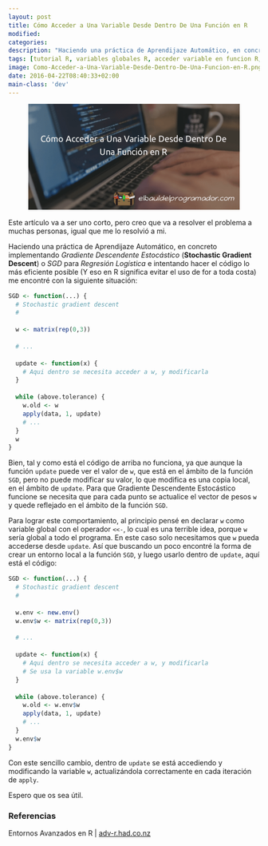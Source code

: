 ```yaml
---
layout: post
title: Cómo Acceder a Una Variable Desde Dentro De Una Función en R
modified:
categories:
description: "Haciendo una práctica de Aprendijaze Automático, en concreto implementando Gradiente Descendente Estocástico (Stochastic Gradient Descent) o SGD para Regresión Logística e intentando hacer el código lo más eficiente posible (Y eso en R significa evitar el uso de for a toda costa) me encontré con la siguiente situación:"
tags: [tutorial R, variables globales R, acceder variable en funcion R, aprendijaze automático, etsiit R]
image: Como-Acceder-a-Una-Variable-Desde-Dentro-De-Una-Funcion-en-R.png
date: 2016-04-22T08:40:33+02:00
main-class: 'dev'
---
```

<figure>
  <a href="/assets/img/Como-Acceder-a-Una-Variable-Desde-Dentro-De-Una-Funcion-en-R.png"><img src="/assets/img/Como-Acceder-a-Una-Variable-Desde-Dentro-De-Una-Funcion-en-R.png" title="{{ page.title }}" alt="{{ page.title }}" /></a>
</figure>


Este artículo va a ser uno corto, pero creo que va a resolver el problema a muchas personas, igual que me lo resolvió a mi.

<!--ad-->

Haciendo una práctica de Aprendijaze Automático, en concreto implementando _Gradiente Descendente Estocástico_ (__Stochastic Gradient Descent__) o _SGD_ para _Regresión Logística_ e intentando hacer el código lo más eficiente posible (Y eso en R significa evitar el uso de for a toda costa) me encontré con la siguiente situación:

```r
SGD <- function(...) {
  # Stochastic gradient descent
  #

  w <- matrix(rep(0,3))

  # ...

  update <- function(x) {
    # Aqui dentro se necesita acceder a w, y modificarla
  }

  while (above.tolerance) {
    w.old <- w
    apply(data, 1, update)
    # ...
  }
  w
}
```

Bien, tal y como está el código de arriba no funciona, ya que aunque la función `update` puede ver el valor de `w`, que está en el ámbito de la función `SGD`, pero no puede modificar su valor, lo que modifica es una copia local, en el ámbito de `update`. Para que Gradiente Descendente Estocástico funcione se necesita que para cada punto se actualice el vector de pesos `w` y quede reflejado en el ámbito de la función `SGD`.

Para lograr este comportamiento, al principio pensé en declarar `w` como variable global con el operador `<<-`, lo cual es una terrible idea, porque `w` sería global a todo el programa. En este caso solo necesitamos que `w` pueda accederse desde `update`. Así que buscando un poco encontré la forma de crear un entorno local a la función `SGD`, y luego usarlo dentro de `update`, aquí está el código:

```r
SGD <- function(...) {
  # Stochastic gradient descent
  #

  w.env <- new.env()
  w.env$w <- matrix(rep(0,3))

  # ...

  update <- function(x) {
    # Aqui dentro se necesita acceder a w, y modificarla
    # Se usa la variable w.env$w
  }

  while (above.tolerance) {
    w.old <- w.env$w
    apply(data, 1, update)
    # ...
  }
  w.env$w
}
```

Con este sencillo cambio, dentro de `update` se está accediendo y modificando la variable `w`, actualizándola correctamente en cada iteración de `apply`.

Espero que os sea útil.

### Referencias

Entornos Avanzados en R \| <a href="http://adv-r.had.co.nz/Environments.html" target="_blank" title="Entornos avanzados en R">adv-r.had.co.nz</a>
